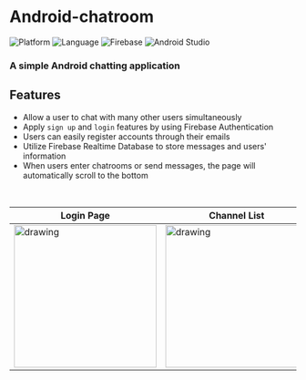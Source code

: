 # Android-chatroom

![Platform](https://img.shields.io/badge/Platform-Android-brightgreen.svg)
![Language](https://img.shields.io/badge/Language-Kotlin-yellowgreen.svg)
![Firebase](https://img.shields.io/badge/Firebase-%23039BE5.svg?logo=firebase)
![Android Studio](https://img.shields.io/badge/Android%20Studio-3DDC84.svg?logo=android-studio&logoColor=white)

### A simple Android chatting application


## Features
- Allow a user to chat with many other users simultaneously
- Apply `sign up` and `login` features by using Firebase Authentication
- Users can easily register accounts through their emails
- Utilize Firebase Realtime Database to store messages and users' information 
- When users enter chatrooms or send messages, the page will automatically scroll to the bottom

<br>

| Login Page | Channel List | Chatroom |
| ---------- | ------------ | -------- |
| <img src="https://user-images.githubusercontent.com/64295913/166227564-2925ddc2-f57d-418a-89d8-0f3dfbf9637c.jpg" alt="drawing" width="250"/>    | <img src="https://user-images.githubusercontent.com/64295913/166227843-070a8ae2-62b1-414b-b2bc-47ee084009bd.jpg" alt="drawing" width="250"/>     | <img src="https://user-images.githubusercontent.com/64295913/166227851-a707c3c4-d523-4515-93c8-ef14a520a912.jpg" alt="drawing" width="250"/>  |






